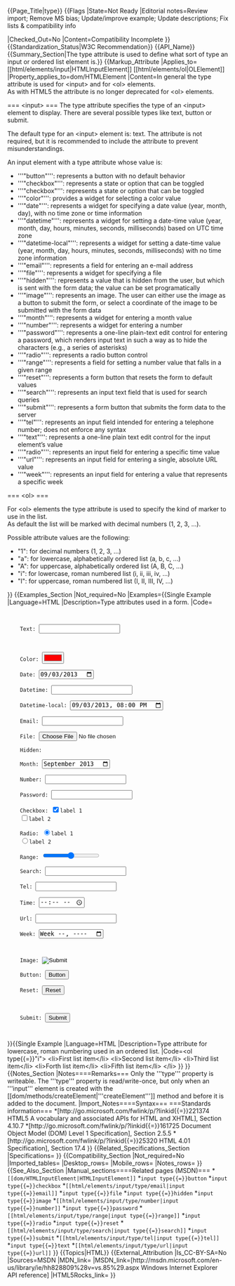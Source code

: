 {{Page_Title|type}}
{{Flags
|State=Not Ready
|Editorial notes=Review import; Remove MS bias; Update/improve example; Update descriptions; Fix lists & compatibility info

|Checked_Out=No
|Content=Compatibility Incomplete
}}
{{Standardization_Status|W3C Recommendation}}
{{API_Name}}
{{Summary_Section|The type attribute is used to define what sort of type an input or ordered list element is.}}
{{Markup_Attribute
|Applies_to=[[html/elements/input|HTMLInputElement]] [[html/elements/ol|OLElement]]
|Property_applies_to=dom/HTMLElement
|Content=In general the type attribute is used for &lt;input&gt; and for &lt;ol&gt; elements.<br />
As with HTML5 the attribute is no longer deprecated for &lt;ol&gt; elements.

=== &lt;input&gt; ===
The type attribute specifies the type of an &lt;input&gt; element to display. There are several possible types like text, button or submit.

The default type for an &lt;input&gt; element is: text. The attribute is not required, but it is recommended to include the attribute to prevent misunderstandings.

An input element with a type attribute whose value is:

*  '''"button"''': represents a button with no default behavior
*  '''"checkbox"''': represents a state or option that can be toggled
*  '''"checkbox"''': represents a state or option that can be toggled
*  '''"color"''': provides a widget for selecting a color value
*  '''"date"''': represents a widget for specifying a date value (year, month, day), with no time zone or time information
*  '''"datetime"''': represents a widget for setting a date-time value (year, month, day, hours, minutes, seconds, milliseconds) based on UTC time zone
*  '''"datetime-local"''': represents a widget for setting a date-time value (year, month, day, hours, minutes, seconds, milliseconds) with no time zone information
*  '''"email"''': represents a field for entering an e-mail address
*  '''"file"''': represents a widget for specifying a file
*  '''"hidden"''': represents a value that is hidden from the user, but which is sent with the form data; the value can be set programatically
*  '''"image"''': represents an image. The user can either use the image as a button to submit the form, or select a coordinate of the image to be submitted with the form data
*  '''"month"''': represents a widget for entering a month value
*  '''"number"''': represents a widget for entering a number
*  '''"password"''': represents a one-line plain-text edit control for entering a password, which renders input text in such a way as to hide the characters (e.g., a series of asterisks)
*  '''"radio"''': represents a radio button control
*  '''"range"''': represents a field for setting a number value that falls in a given range
*  '''"reset"''': represents a form button that resets the form to default values
*  '''"search"''': represents an input text field that is used for search queries
*  '''"submit"''': represents a form button that submits the form data to the server
*  '''"tel"''': represents an input field intended for entering a telephone number; does not enforce any syntax
*  '''"text"''': represents a one-line plain text edit control for the input element’s value
*  '''"radio"''': represents an input field for entering a specific time value
*  '''"url"''': represents an input field for entering a single, absolute URL value
*  '''"week"''': represents an input field for entering a value that represents a specific week


=== &lt;ol&gt; ===

For &lt;ol&gt; elements the type attribute is used to specify the kind of marker to use in the list.<br />
As default the list will be marked with decimal numbers (1, 2, 3, ...).

Possible attribute values are the following:
* "1": for decimal numbers (1, 2, 3, ...)
* "a": for lowercase, alphabetically ordered list (a, b, c, ...)
* "A": for uppercase, alphabetically ordered list (A, B, C, ...)
* "i": for lowercase, roman numbered list (i, ii, iii, iv, ...)
* "I": for uppercase, roman numbered list (I, II, III, IV, ...)

}}
{{Examples_Section
|Not_required=No
|Examples={{Single Example
|Language=HTML
|Description=Type attributes used in a form.
|Code=
<code>
<form>
    Text: <input type="text" name="textInput"> <br/>
     <br/>	
    Color: <input type="color" value="#ff0000" name="colorInput"/> <br/>
    Date: <input type="date" value="2013-09-03" name="dateInput"> <br/>
    Datetime: <input type="datetime" name="datetimeInput"> <br/>
    Datetime-local: <input type="datetime-local" value="2013-09-03T20:00" name="datetime-local"> <br/>
    Email: <input type="email" name="emailInput"> <br/>
    File: <input type="file" name="fileInput"> <br/>
    Hidden: <input type="hidden" name="hiddenInput"> <br/>
    Month: <input type="month" value="2013-09" name="monthInput"> <br/>
    Number: <input type="number" name="numberInput"> <br/>
    Password: <input type="password" name="passwordInput"> <br/>
    Checkbox: <input type="checkbox" name="checkboxInput" id="checkboxId1" checked><label for="checkboxId1">label 1</label>
    <input type="checkbox" name="checkboxInput" id="checkboxId2"><label for="checkboxId2">label 2</label> <br/>
    Radio: <input type=radio name="radioInput" id="radioId1" checked><label for="radioId1">label 1</label>
    <input type=radio name="radioInput" id="radioId2"><label for="radioId2">label 2</label> <br/>
    Range: <input type="range" name="rangeInput"> <br/>
    Search: <input type="search" name="searchInput"> <br/>
    Tel: <input type="tel" name="telInput"> <br/>
    Time: <input type="time" name="timeInput"> <br/>
    Url: <input type="url" name="urlInput"> <br/>
    Week: <input type="week" name="weekInput"> <br/>
    <br/>
    Image: <input type="image" name="imageInput"> <br/>
    Button: <input type="button" value="Button" onclick="alert('This is a javascript alert')"> <br/>
    Reset: <input type="reset" value="Reset"> <br/>
    <br />
    Submit: <input type="submit" value="Submit"> <br/>
</form>
</code>
}}{{Single Example
|Language=HTML
|Description=Type attribute for lowercase, roman numbering used in an ordered list.
|Code=&lt;ol type{{=}}"i"&gt;
&lt;li&gt;First list item&lt;/li&gt;
&lt;li&gt;Second list item&lt;/li&gt;
&lt;li&gt;Third list item&lt;/li&gt;
&lt;li&gt;Forth list item&lt;/li&gt;
&lt;li&gt;Fifth list item&lt;/li&gt;
&lt;/li&gt;
}}
}}
{{Notes_Section
|Notes====Remarks===
Only the '''type''' property is writeable.
The '''type''' property is read/write-once, but only when an '''input''' element is created with the [[dom/methods/createElement|'''createElement''']] method and before it is added to the document.
|Import_Notes====Syntax===
===Standards information===
*[http://go.microsoft.com/fwlink/p/?linkid{{=}}221374 HTML5 A vocabulary and associated APIs for HTML and XHTML], Section 4.10.7
*[http://go.microsoft.com/fwlink/p/?linkid{{=}}161725 Document Object Model (DOM) Level 1 Specification], Section 2.5.5
*[http://go.microsoft.com/fwlink/p/?linkid{{=}}25320 HTML 4.01 Specification], Section 17.4
}}
{{Related_Specifications_Section
|Specifications=
}}
{{Compatibility_Section
|Not_required=No
|Imported_tables=
|Desktop_rows=
|Mobile_rows=
|Notes_rows=
}}
{{See_Also_Section
|Manual_sections====Related pages (MSDN)===
*<code>[[dom/HTMLInputElement|HTMLInputElement]]</code>
*<code>input type{{=}}button</code>
*<code>input type{{=}}checkbox</code>
*<code>[[html/elements/input/type/email|input type{{=}}email]]</code>
*<code>input type{{=}}file</code>
*<code>input type{{=}}hidden</code>
*<code>input type{{=}}image</code>
*<code>[[html/elements/input/type/number|input type{{=}}number]]</code>
*<code>input type{{=}}password</code>
*<code>[[html/elements/input/type/range|input type{{=}}range]]</code>
*<code>input type{{=}}radio</code>
*<code>input type{{=}}reset</code>
*<code>[[html/elements/input/type/search|input type{{=}}search]]</code>
*<code>input type{{=}}submit</code>
*<code>[[html/elements/input/type/tel|input type{{=}}tel]]</code>
*<code>input type{{=}}text</code>
*<code>[[html/elements/input/type/url|input type{{=}}url]]</code>
}}
{{Topics|HTML}}
{{External_Attribution
|Is_CC-BY-SA=No
|Sources=MSDN
|MDN_link=
|MSDN_link=[http://msdn.microsoft.com/en-us/library/ie/hh828809%28v=vs.85%29.aspx Windows Internet Explorer API reference]
|HTML5Rocks_link=
}}